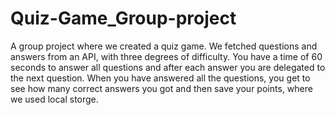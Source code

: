 # Quiz-Game_Group-project

A group project where we created a quiz game. We fetched questions and answers from an API, with three degrees of difficulty. You have a time of 60 seconds to answer all questions and after each answer you are delegated to the next question. When you have answered all the questions, you get to see how many correct answers you got and then save your points, where we used local storge.


